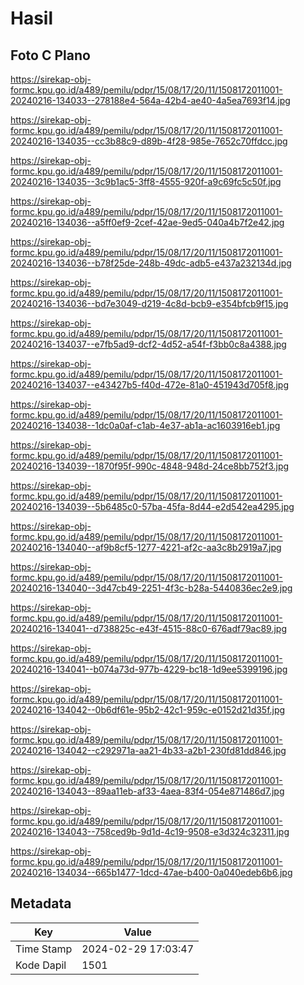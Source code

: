 # Hasil

## Foto C Plano

https://sirekap-obj-formc.kpu.go.id/a489/pemilu/pdpr/15/08/17/20/11/1508172011001-20240216-134033--278188e4-564a-42b4-ae40-4a5ea7693f14.jpg

https://sirekap-obj-formc.kpu.go.id/a489/pemilu/pdpr/15/08/17/20/11/1508172011001-20240216-134035--cc3b88c9-d89b-4f28-985e-7652c70ffdcc.jpg

https://sirekap-obj-formc.kpu.go.id/a489/pemilu/pdpr/15/08/17/20/11/1508172011001-20240216-134035--3c9b1ac5-3ff8-4555-920f-a9c69fc5c50f.jpg

https://sirekap-obj-formc.kpu.go.id/a489/pemilu/pdpr/15/08/17/20/11/1508172011001-20240216-134036--a5ff0ef9-2cef-42ae-9ed5-040a4b7f2e42.jpg

https://sirekap-obj-formc.kpu.go.id/a489/pemilu/pdpr/15/08/17/20/11/1508172011001-20240216-134036--b78f25de-248b-49dc-adb5-e437a232134d.jpg

https://sirekap-obj-formc.kpu.go.id/a489/pemilu/pdpr/15/08/17/20/11/1508172011001-20240216-134036--bd7e3049-d219-4c8d-bcb9-e354bfcb9f15.jpg

https://sirekap-obj-formc.kpu.go.id/a489/pemilu/pdpr/15/08/17/20/11/1508172011001-20240216-134037--e7fb5ad9-dcf2-4d52-a54f-f3bb0c8a4388.jpg

https://sirekap-obj-formc.kpu.go.id/a489/pemilu/pdpr/15/08/17/20/11/1508172011001-20240216-134037--e43427b5-f40d-472e-81a0-451943d705f8.jpg

https://sirekap-obj-formc.kpu.go.id/a489/pemilu/pdpr/15/08/17/20/11/1508172011001-20240216-134038--1dc0a0af-c1ab-4e37-ab1a-ac1603916eb1.jpg

https://sirekap-obj-formc.kpu.go.id/a489/pemilu/pdpr/15/08/17/20/11/1508172011001-20240216-134039--1870f95f-990c-4848-948d-24ce8bb752f3.jpg

https://sirekap-obj-formc.kpu.go.id/a489/pemilu/pdpr/15/08/17/20/11/1508172011001-20240216-134039--5b6485c0-57ba-45fa-8d44-e2d542ea4295.jpg

https://sirekap-obj-formc.kpu.go.id/a489/pemilu/pdpr/15/08/17/20/11/1508172011001-20240216-134040--af9b8cf5-1277-4221-af2c-aa3c8b2919a7.jpg

https://sirekap-obj-formc.kpu.go.id/a489/pemilu/pdpr/15/08/17/20/11/1508172011001-20240216-134040--3d47cb49-2251-4f3c-b28a-5440836ec2e9.jpg

https://sirekap-obj-formc.kpu.go.id/a489/pemilu/pdpr/15/08/17/20/11/1508172011001-20240216-134041--d738825c-e43f-4515-88c0-676adf79ac89.jpg

https://sirekap-obj-formc.kpu.go.id/a489/pemilu/pdpr/15/08/17/20/11/1508172011001-20240216-134041--b074a73d-977b-4229-bc18-1d9ee5399196.jpg

https://sirekap-obj-formc.kpu.go.id/a489/pemilu/pdpr/15/08/17/20/11/1508172011001-20240216-134042--0b6df61e-95b2-42c1-959c-e0152d21d35f.jpg

https://sirekap-obj-formc.kpu.go.id/a489/pemilu/pdpr/15/08/17/20/11/1508172011001-20240216-134042--c292971a-aa21-4b33-a2b1-230fd81dd846.jpg

https://sirekap-obj-formc.kpu.go.id/a489/pemilu/pdpr/15/08/17/20/11/1508172011001-20240216-134043--89aa11eb-af33-4aea-83f4-054e871486d7.jpg

https://sirekap-obj-formc.kpu.go.id/a489/pemilu/pdpr/15/08/17/20/11/1508172011001-20240216-134043--758ced9b-9d1d-4c19-9508-e3d324c32311.jpg

https://sirekap-obj-formc.kpu.go.id/a489/pemilu/pdpr/15/08/17/20/11/1508172011001-20240216-134034--665b1477-1dcd-47ae-b400-0a040edeb6b6.jpg


## Metadata

| Key        | Value               |
| ---------- | ------------------- |
| Time Stamp | 2024-02-29 17:03:47 |
| Kode Dapil | 1501                |



